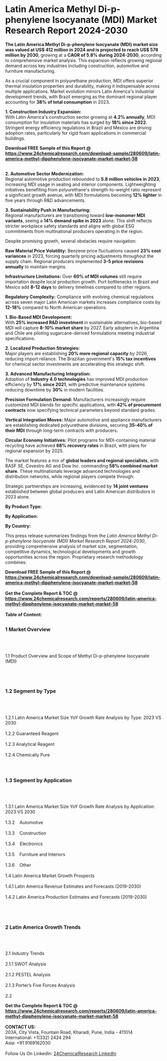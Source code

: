 <h1>Latin America Methyl Di-p-phenylene Isocyanate (MDI) Market Research Report 2024-2030</h1><p><strong>The Latin America Methyl Di-p-phenylene Isocyanate (MDI) market size was valued at US$ 412 million in 2024 and is projected to reach US$ 578 million by 2030</strong>, growing at a <strong>CAGR of 5.8% during 2024-2030</strong>, according to comprehensive market analysis. This expansion reflects growing regional demand across key industries including construction, automotive and furniture manufacturing.</p><p>As a crucial component in polyurethane production, MDI offers superior thermal insulation properties and durability, making it indispensable across multiple applications. Market evolution mirrors Latin America's industrial development trends, with Brazil emerging as the dominant regional player accounting for <strong>38% of total consumption</strong> in 2023.</p><p><strong>1. Construction Industry Expansion:</strong><br>
With Latin America's construction sector growing at <strong>4.2% annually</strong>, MDI consumption for insulation materials has surged by <strong>18% since 2022</strong>. Stringent energy efficiency regulations in Brazil and Mexico are driving adoption rates, particularly for rigid foam applications in commercial buildings.</p><div><b>Download FREE Sample of this Report @ 
            <a href="https://www.24chemicalresearch.com/download-sample/280609/latin-america-methyl-dipphenylene-isocyanate-market-market-58">
            https://www.24chemicalresearch.com/download-sample/280609/latin-america-methyl-dipphenylene-isocyanate-market-market-58</a></b></div><br><p><strong>2. Automotive Sector Modernization:</strong><br>
Regional automotive production rebounded to <strong>5.8 million vehicles in 2023</strong>, increasing MDI usage in seating and interior components. Lightweighting initiatives benefiting from polyurethane's strength-to-weight ratio represent a significant growth avenue, with MDI formulations becoming <strong>12% lighter</strong> in five years through R&amp;D advancements.</p><p><strong>3. Sustainability Push in Manufacturing:</strong><br>
Regional manufacturers are transitioning toward <strong>low-monomer MDI variants</strong>, seeing a <strong>14% demand spike in 2023</strong> alone. This shift reflects stricter workplace safety standards and aligns with global ESG commitments from multinational producers operating in the region.</p><p>Despite promising growth, several obstacles require navigation:</p><p><strong>Raw Material Price Volatility:</strong> Benzene price fluctuations caused <strong>23% cost variances</strong> in 2023, forcing quarterly pricing adjustments throughout the supply chain. Regional producers implemented <strong>3-5 price revisions annually</strong> to maintain margins.</p><p><strong>Infrastructure Limitations:</strong> Over <strong>60% of MDI volumes</strong> still require importation despite local production growth. Port bottlenecks in Brazil and Mexico add <strong>8-12 days</strong> to delivery timelines compared to other regions.</p><p><strong>Regulatory Complexity:</strong> Compliance with evolving chemical regulations across seven major Latin American markets increases compliance costs by <strong>12-18%</strong> compared to North American operations.</p><p><strong>1. Bio-Based MDI Development:</strong><br>
With <strong>25% increased R&amp;D investment</strong> in sustainable alternatives, bio-based MDI will capture <strong>8-10% market share</strong> by 2027. Early adopters in Argentina and Chile are piloting sugarcane-derived formulations meeting industrial specifications.</p><p><strong>2. Localized Production Strategies:</strong><br>
Major players are establishing <strong>20% more regional capacity</strong> by 2026, reducing import reliance. The Brazilian government's <strong>15% tax incentives</strong> for chemical sector investments are accelerating this strategic shift.</p><p><strong>3. Advanced Manufacturing Integration:</strong><br>
Adoption of <strong>Industry 4.0 technologies</strong> has improved MDI production efficiency by <strong>17% since 2021</strong>, with predictive maintenance systems reducing downtime by <strong>30%</strong> in modern facilities.</p><p><strong>Precision Formulation Demand:</strong> Manufacturers increasingly require customized MDI blends for specific applications, with <strong>42% of procurement contracts</strong> now specifying technical parameters beyond standard grades.</p><p>
    </p><p><strong>Vertical Integration Moves:</strong> Major automotive and appliance manufacturers are establishing dedicated polyurethane divisions, securing <strong>35-40% of their MDI</strong> through long-term contracts with producers.</p><p><strong>Circular Economy Initiatives:</strong> Pilot programs for MDI-containing material recycling have achieved <strong>68% recovery rates</strong> in Brazil, with plans for regional expansion by 2025.</p><p>The market features a mix of <strong>global leaders and regional specialists</strong>, with BASF SE, Covestro AG and Dow Inc. commanding <strong>58% combined market share</strong>. These multinationals leverage advanced technologies and distribution networks, while regional players compete through:</p><p>Strategic partnerships are increasing, evidenced by <strong>14 joint ventures</strong> established between global producers and Latin American distributors in 2023 alone.</p><p><strong>By Product Type:</strong></p><p><strong>By Application:</strong></p><p><strong>By Country:</strong></p><p>This press release summarizes findings from the <em>Latin America Methyl Di-p-phenylene Isocyanate (MDI) Market Research Report 2024-2030</em>, providing comprehensive analysis of market size, segmentation, competitive dynamics, technological developments and growth opportunities across the region. Proprietary research methodology combines:</p><div><b>Download FREE Sample of this Report @ 
            <a href="https://www.24chemicalresearch.com/download-sample/280609/latin-america-methyl-dipphenylene-isocyanate-market-market-58">
            https://www.24chemicalresearch.com/download-sample/280609/latin-america-methyl-dipphenylene-isocyanate-market-market-58</a></b></div><br><div><b>Get the Complete Report & TOC @ 
            <a href="https://www.24chemicalresearch.com/reports/280609/latin-america-methyl-dipphenylene-isocyanate-market-market-58">
            https://www.24chemicalresearch.com/reports/280609/latin-america-methyl-dipphenylene-isocyanate-market-market-58</a></b></div><br>
            <b>Table of Content:</b><p><h2><span style="font-size:16px"><strong>1 Market Overview&nbsp;&nbsp; &nbsp;</strong></span></h2><br />
<br />
<p>1.1 Product Overview and Scope of Methyl Di-p-phenylene Isocyanate (MDI)&nbsp;</p><br />
<br />
<h2><strong><span style="font-size:16px">1.2 Segment by Type&nbsp;&nbsp; &nbsp;</span></strong></h2><br />
<br />
<p>1.2.1 Latin America Market Size YoY Growth Rate Analysis by Type: 2023 VS 2030&nbsp;&nbsp; &nbsp;<br /><br />
1.2.2 Guaranteed Reagent&nbsp;&nbsp; &nbsp;<br /><br />
1.2.3 Analytical Reagent<br /><br />
1.2.4 Chemically Pure<br /><br />
<br />
<h2><span style="font-size:16px"><strong>1.3 Segment by Application&nbsp;&nbsp;</strong></span></h2><br />
<br />
<p>1.3.1 Latin America Market Size YoY Growth Rate Analysis by Application: 2023 VS 2030&nbsp;&nbsp; &nbsp;<br /><br />
1.3.2&nbsp;&nbsp; &nbsp;Automotive<br /><br />
1.3.3&nbsp;&nbsp; &nbsp;Construction<br /><br />
1.3.4&nbsp;&nbsp; &nbsp;Electronics<br /><br />
1.3.5&nbsp;&nbsp; &nbsp;Furniture and Interiors<br /><br />
1.3.6&nbsp;&nbsp; &nbsp;Other<br /><br />
1.4 Latin America Market Growth Prospects&nbsp;&nbsp; &nbsp;<br /><br />
1.4.1 Latin America Revenue Estimates and Forecasts (2019-2030)&nbsp;&nbsp; &nbsp;<br /><br />
1.4.2 Latin America Production Estimates and Forecasts (2019-2030)&nbsp;&nbsp;</p><br />
<br />
<h2><span style="font-size:16px"><strong>2 Latin America Growth Trends&nbsp;&nbsp; &nbsp;</strong></span></h2><br />
<br />
<p>2.1 Industry Trends&nbsp;&nbsp; &nbsp;<br /><br />
2.1.1 SWOT Analysis&nbsp;&nbsp; &nbsp;<br /><br />
2.1.2 PESTEL Analysis&nbsp;&nbsp; &nbsp;<br /><br />
2.1.3 Porter&rsquo;s Five Forces Analysis&nbsp;&nbsp; &nbsp;<br /><br />
2.2</p><div><b>Get the Complete Report & TOC @ 
            <a href="https://www.24chemicalresearch.com/reports/280609/latin-america-methyl-dipphenylene-isocyanate-market-market-58">
            https://www.24chemicalresearch.com/reports/280609/latin-america-methyl-dipphenylene-isocyanate-market-market-58</a></b></div><br><b>CONTACT US:</b><br>
            203A, City Vista, Fountain Road, Kharadi, Pune, India - 411014<br>
            International: +1(332) 2424 294<br>
            Asia: +91 9169162030 <br><br>
            Follow Us On LinkedIn: <a href="https://www.linkedin.com/company/24chemicalresearch/">24ChemicalResearch LinkedIn</a>